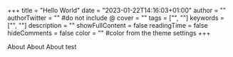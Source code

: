+++ title = "Hello World" date = "2023-01-22T14:16:03+01:00" author = "" authorTwitter = "" #do not include @ cover = "" tags = ["", ""] keywords = ["", ""] description = "" showFullContent = false readingTime = false hideComments = false color = "" #color from the theme settings +++

About About About test
